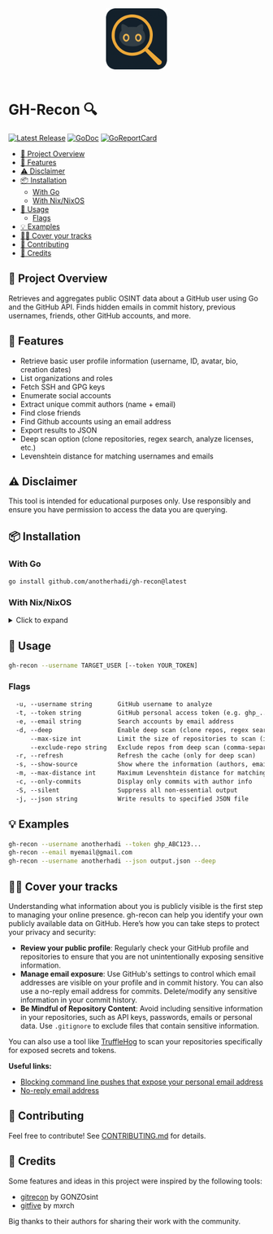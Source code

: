 <div align="center">
    <img src="https://raw.githubusercontent.com/anotherhadi/gh-recon/main/.github/assets/logo.png" width="120px" />
</div>

<br>

# GH-Recon 🔍

<p>
    <a href="https://github.com/anotherhadi/gh-recon/releases"><img src="https://img.shields.io/github/release/anotherhadi/gh-recon.svg" alt="Latest Release"></a>
    <a href="https://pkg.go.dev/github.com/anotherhadi/gh-recon?tab=doc"><img src="https://godoc.org/github.com/anotherhadi/gh-recon?status.svg" alt="GoDoc"></a>
    <a href="https://goreportcard.com/report/github.com/anotherhadi/gh-recon"><img src="https://goreportcard.com/badge/github.com/anotherhadi/gh-recon" alt="GoReportCard"></a>
</p>

- [🧾 Project Overview](#-project-overview)
- [🚀 Features](#-features)
- [⚠️ Disclaimer](#-disclaimer)
- [📦 Installation](#-installation)
  - [With Go](#with-go)
  - [With Nix/NixOS](#with-nixnixos)
- [🧪 Usage](#-usage)
  - [Flags](#flags)
- [💡 Examples](#-examples)
- [🕵️‍♂️ Cover your tracks](#-cover-your-tracks)
- [🤝 Contributing](#-contributing)
- [🙏 Credits](#-credits)

## 🧾 Project Overview

Retrieves and aggregates public OSINT data about a GitHub user using Go and the GitHub API.
Finds hidden emails in commit history, previous usernames, friends, other GitHub accounts, and more.

## 🚀 Features

- Retrieve basic user profile information (username, ID, avatar, bio, creation dates)
- List organizations and roles
- Fetch SSH and GPG keys
- Enumerate social accounts
- Extract unique commit authors (name + email)
- Find close friends
- Find Github accounts using an email address
- Export results to JSON
- Deep scan option (clone repositories, regex search, analyze licenses, etc.)
- Levenshtein distance for matching usernames and emails

## ⚠️ Disclaimer

This tool is intended for educational purposes only. Use responsibly and ensure you have permission to access the data you are querying.

## 📦 Installation

### With Go

```bash
go install github.com/anotherhadi/gh-recon@latest
```

### With Nix/NixOS

<details>
<summary>Click to expand</summary>

**From anywhere (using the repo URL):**

```bash
nix run github:anotherhadi/gh-recon -- --username TARGET_USER [--token YOUR_TOKEN]
```

**Permanent Installation:**

```bash
# add the flake to your flake.nix
{
  inputs = {
    gh-recon.url = "github:anotherhadi/gh-recon";
  };
}

# then add it to your packages
environment.systemPackages = with pkgs; [ # or home.packages
  gh-recon
];
```

</details>

## 🧪 Usage

```bash
gh-recon --username TARGET_USER [--token YOUR_TOKEN]
```

### Flags

```txt
  -u, --username string       GitHub username to analyze
  -t, --token string          GitHub personal access token (e.g. ghp_...)
  -e, --email string          Search accounts by email address
  -d, --deep                  Enable deep scan (clone repos, regex search, analyse licenses, etc.)
      --max-size int          Limit the size of repositories to scan (in MB) (only for deep scan) (default 150)
      --exclude-repo string   Exclude repos from deep scan (comma-separated list, only for deep scan)
  -r, --refresh               Refresh the cache (only for deep scan)
  -s, --show-source           Show where the information (authors, emails, etc) were found (only for deep scan)
  -m, --max-distance int      Maximum Levenshtein distance for matching usernames & emails (only for deep scan) (default 20)
  -c, --only-commits          Display only commits with author info
  -S, --silent                Suppress all non-essential output
  -j, --json string           Write results to specified JSON file
```

## 💡 Examples

```bash
gh-recon --username anotherhadi --token ghp_ABC123...
gh-recon --email myemail@gmail.com
gh-recon --username anotherhadi --json output.json --deep
```

## 🕵️‍♂️ Cover your tracks

Understanding what information about you is publicly visible is the first step to managing your online presence. gh-recon can help you identify your own publicly available data on GitHub. Here’s how you can take steps to protect your privacy and security:

- **Review your public profile**: Regularly check your GitHub profile and repositories to ensure that you are not unintentionally exposing sensitive information.
- **Manage email exposure**: Use GitHub's settings to control which email addresses are visible on your profile and in commit history. You can also use a no-reply email address for commits. Delete/modify any sensitive information in your commit history.
- **Be Mindful of Repository Content**: Avoid including sensitive information in your repositories, such as API keys, passwords, emails or personal data. Use `.gitignore` to exclude files that contain sensitive information.

You can also use a tool like [TruffleHog](github.com/trufflesecurity/trufflehog) to scan your repositories specifically for exposed secrets and tokens.

**Useful links:**

- [Blocking command line pushes that expose your personal email address](https://docs.github.com/en/account-and-profile/setting-up-and-managing-your-personal-account-on-github/managing-email-preferences/blocking-command-line-pushes-that-expose-your-personal-email-address)
- [No-reply email address](https://docs.github.com/en/account-and-profile/setting-up-and-managing-your-personal-account-on-github/managing-email-preferences/setting-your-commit-email-address)

## 🤝 Contributing

Feel free to contribute! See [CONTRIBUTING.md](CONTRIBUTING.md) for details.

## 🙏 Credits

Some features and ideas in this project were inspired by the following tools:

- [gitrecon](https://github.com/GONZOsint/gitrecon) by GONZOsint
- [gitfive](https://github.com/mxrch/gitfive) by mxrch

Big thanks to their authors for sharing their work with the community.
